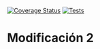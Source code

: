 [![Coverage Status](https://coveralls.io/repos/github/alu0101254678/ull-esit-inf-dsi-20-21-mod02-alu0101254678/badge.svg?branch=master)](https://coveralls.io/github/alu0101254678/ull-esit-inf-dsi-20-21-mod02-alu0101254678?branch=master) [![Tests](https://github.com/alu0101254678/ull-esit-inf-dsi-20-21-mod02-alu0101254678/actions/workflows/node.js.yml/badge.svg)](https://github.com/alu0101254678/ull-esit-inf-dsi-20-21-mod02-alu0101254678/actions/workflows/node.js.yml)

# Modificación 2
